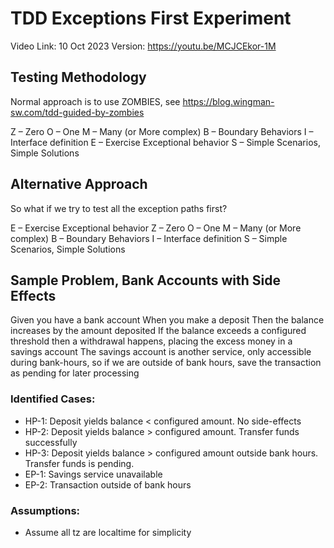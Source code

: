 # TDD Exceptions First Experiment

Video Link: 10 Oct 2023 Version: https://youtu.be/MCJCEkor-1M

## Testing Methodology

Normal approach is to use ZOMBIES, see https://blog.wingman-sw.com/tdd-guided-by-zombies

Z – Zero
O – One
M – Many (or More complex)
B – Boundary Behaviors
I – Interface definition
E – Exercise Exceptional behavior
S – Simple Scenarios, Simple Solutions

## Alternative Approach

So what if we try to test all the exception paths first?

E – Exercise Exceptional behavior
Z – Zero
O – One
M – Many (or More complex)
B – Boundary Behaviors
I – Interface definition
S – Simple Scenarios, Simple Solutions

## Sample Problem, Bank Accounts with Side Effects

Given you have a bank account
When you make a deposit
Then the balance increases by the amount deposited
If the balance exceeds a configured threshold then a withdrawal happens, placing the excess money in a savings account
The savings account is another service, only accessible during bank-hours, so if we are outside of bank hours, save the transaction as pending for later processing

### Identified Cases:
* HP-1: Deposit yields balance < configured amount. No side-effects
* HP-2: Deposit yields balance > configured amount. Transfer funds successfully
* HP-3: Deposit yields balance > configured amount outside bank hours. Transfer funds is pending.
* EP-1: Savings service unavailable
* EP-2: Transaction outside of bank hours

### Assumptions:
* Assume all tz are localtime for simplicity
